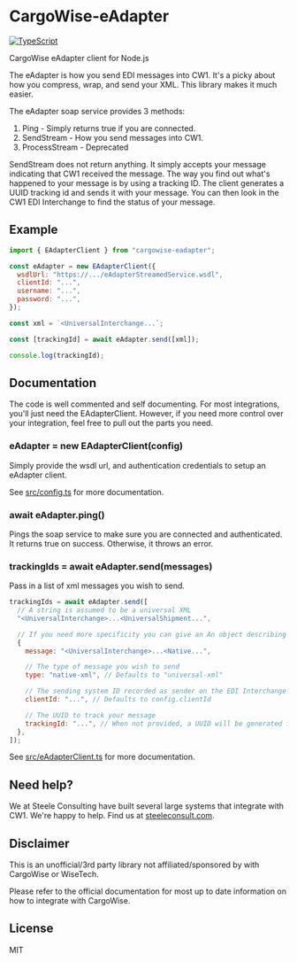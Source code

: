 # CargoWise-eAdapter

[![TypeScript](https://img.shields.io/badge/types-TypeScript-blue.svg)](https://www.typescriptlang.org)

CargoWise eAdapter client for Node.js

The eAdapter is how you send EDI messages into CW1. It's a picky about how you compress, wrap, and send your XML. This library makes it much easier.

The eAdapter soap service provides 3 methods:

1. Ping - Simply returns true if you are connected.
2. SendStream - How you send messages into CW1.
3. ProcessStream - Deprecated

SendStream does not return anything. It simply accepts your message indicating that CW1 received the message. The way you find out what's happened to your message is by using a tracking ID. The client generates a UUID tracking id and sends it with your message. You can then look in the CW1 EDI Interchange to find the status of your message.

## Example

```js
import { EAdapterClient } from "cargowise-eadapter";

const eAdapter = new EAdapterClient({
  wsdlUrl: "https://.../eAdapterStreamedService.wsdl",
  clientId: "...",
  username: "...",
  password: "...",
});

const xml = `<UniversalInterchange...`;

const [trackingId] = await eAdapter.send([xml]);

console.log(trackingId);
```

## Documentation

The code is well commented and self documenting. For most integrations, you'll just need the EAdapterClient. However, if you need more control over your integration, feel free to pull out the parts you need.

### eAdapter = new EAdapterClient(config)

Simply provide the wsdl url, and authentication credentials to setup an eAdapter client.

See [src/config.ts](./src/config.ts) for more documentation.

### await eAdapter.ping()

Pings the soap service to make sure you are connected and authenticated. It returns true on success. Otherwise, it throws an error.

### trackingIds = await eAdapter.send(messages)

Pass in a list of xml messages you wish to send.

```js
trackingIds = await eAdapter.send([
  // A string is assumed to be a universal XML
  "<UniversalInterchange>...<UniversalShipment...",

  // If you need more specificity you can give an An object describing your message
  {
    message: "<UniversalInterchange>...<Native...",

    // The type of message you wish to send
    type: "native-xml", // Defaults to "universal-xml"

    // The sending system ID recorded as sender on the EDI Interchange
    clientId: "...", // Defaults to config.clientId

    // The UUID to track your message
    trackingId: "...", // When not provided, a UUID will be generated for you
  },
]);
```

See [src/eAdapterClient.ts](./src/eAdapterClient.ts) for more documentation.

## Need help?

We at Steele Consulting have built several large systems that integrate with CW1. We're happy to help. Find us at [steeleconsult.com](https://www.steeleconsult.com/connect/).

## Disclaimer

This is an unofficial/3rd party library not affiliated/sponsored by with CargoWise or WiseTech.

Please refer to the official documentation for most up to date information on how to integrate with CargoWise.

## License

MIT
